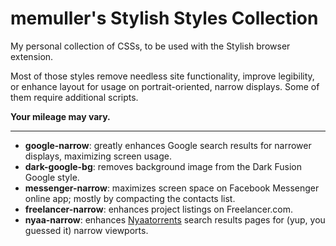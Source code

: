 memuller's Stylish Styles Collection
====================================

My personal collection of CSSs, to be used with the Stylish browser extension.

Most of those styles remove needless site functionality, improve legibility, or enhance layout for usage on portrait-oriented, narrow displays. Some of them require additional scripts.

**Your mileage may vary.**

---------------

* **google-narrow**: greatly enhances Google search results for narrower displays, maximizing screen usage.
* **dark-google-bg**: removes background image from the Dark Fusion Google style.
* **messenger-narrow**: maximizes screen space on Facebook Messenger online app; mostly by compacting the contacts list.
* **freelancer-narrow**: enhances project listings on Freelancer.com.
* **nyaa-narrow**: enhances [Nyaatorrents](http://nyaa.eu/) search results pages for (yup, you guessed it) narrow viewports.
